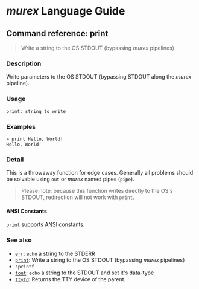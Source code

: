 # _murex_ Language Guide

## Command reference: print

> Write a string to the OS STDOUT (bypassing _murex_ pipelines)

### Description

Write parameters to the OS STDOUT (bypassing STDOUT along the _murex_ pipeline).

### Usage

    print: string to write

### Examples

    » print Hello, World!
    Hello, World!

### Detail

This is a throwaway function for edge cases. Generally all problems should be
solvable using `out` or _murex_ named pipes (`pipe`).

> Please note: because this function writes directly to the OS's STDOUT,
  redirection will not work with `print`.

#### ANSI Constants

`print` supports ANSI constants.

### See also

* [`err`](err.md): `echo` a string to the STDERR
* [`print`](print.md): Write a string to the OS STDOUT (bypassing _murex_ pipelines)
* `sprintf`
* [`tout`](tout.md): `echo` a string to the STDOUT and set it's data-type
* [`ttyfd`](ttyfd.md): Returns the TTY device of the parent.
